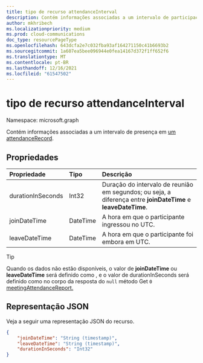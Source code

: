 ```yaml
---
title: tipo de recurso attendanceInterval
description: Contém informações associadas a um intervalo de participação em um attendanceRecord.
author: mkhribech
ms.localizationpriority: medium
ms.prod: cloud-communications
doc_type: resourcePageType
ms.openlocfilehash: 643dcfa2e7c032fba93af164271150c41b6693b2
ms.sourcegitcommit: 1a607ea5bee096944e0fea14167d372f1ff652f6
ms.translationtype: MT
ms.contentlocale: pt-BR
ms.lasthandoff: 12/16/2021
ms.locfileid: "61547502"
---
```

# <a name="attendanceinterval-resource-type"></a>tipo de recurso attendanceInterval

Namespace: microsoft.graph

Contém informações associadas a um intervalo de presença em [um attendanceRecord](attendancerecord.md).

## <a name="properties"></a>Propriedades

| Propriedade            | Tipo    | Descrição|
|:--------------------|:--------|:-----------|
| durationInSeconds | Int32 | Duração do intervalo de reunião em segundos; ou seja, a diferença entre **joinDateTime** e **leaveDateTime**. |
| joinDateTime | DateTime | A hora em que o participante ingressou no UTC. |
| leaveDateTime | DateTime | A hora em que o participante foi embora em UTC. |

> [!TIP]
> Quando os dados não estão disponíveis, o valor de **joinDateTime** ou **leaveDateTime** será definido como , e o valor de durationInSeconds será definido como no corpo da resposta do `null` método Get  `0` [meetingAttendanceReport.](/graph/api/meetingattendancereport-get?view=graph-rest-v1.0&preserve-view=true)

## <a name="json-representation"></a>Representação JSON

Veja a seguir uma representação JSON do recurso.

<!-- {
  "blockType": "resource",
  "optionalProperties": [

  ],
  "@odata.type": "microsoft.graph.attendanceInterval"
}-->

```json
{
    "joinDateTime": "String (timestamp)",
    "leaveDateTime": "String (timestamp)",
    "durationInSeconds": "Int32"
}
```
